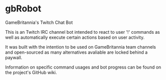 # gbRobot
GameBritannia's Twitch Chat Bot

This is an Twitch IRC channel bot intended to react to user '!' commands as well as automatically execute certain actions based on user activity.

It was built with the intention to be used on GameBritannia team channels and open-sourced as many alternatives avaliable are locked behind a paywall.

Information on specific command usages and bot progress can be found on the project's GitHub wiki.
